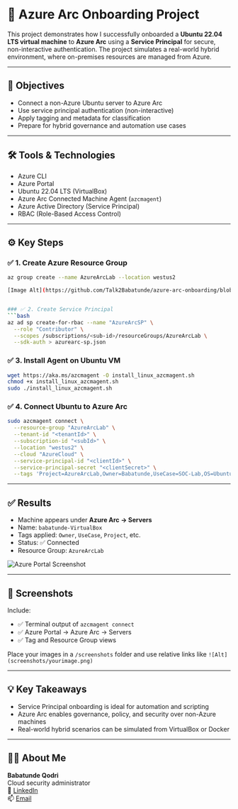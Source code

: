 
# 🔗 Azure Arc Onboarding Project

This project demonstrates how I successfully onboarded a **Ubuntu 22.04 LTS virtual machine** to **Azure Arc** using a **Service Principal** for secure, non-interactive authentication. The project simulates a real-world hybrid environment, where on-premises resources are managed from Azure.

---

## 📌 Objectives

- Connect a non-Azure Ubuntu server to Azure Arc
- Use service principal authentication (non-interactive)
- Apply tagging and metadata for classification
- Prepare for hybrid governance and automation use cases

---

## 🛠️ Tools & Technologies

- Azure CLI
- Azure Portal
- Ubuntu 22.04 LTS (VirtualBox)
- Azure Arc Connected Machine Agent (`azcmagent`)
- Azure Active Directory (Service Principal)
- RBAC (Role-Based Access Control)

---

## ⚙️ Key Steps


### ✅ 1. Create Azure Resource Group
```bash
az group create --name AzureArcLab --location westus2

[Image Alt](https://github.com/Talk2Babatunde/azure-arc-onboarding/blob/main/Resource-group-created.png.png?raw=true)


### ✅ 2. Create Service Principal
```bash
az ad sp create-for-rbac --name "AzureArcSP" \
  --role "Contributor" \
  --scopes /subscriptions/<sub-id>/resourceGroups/AzureArcLab \
  --sdk-auth > azurearc-sp.json
```

### ✅ 3. Install Agent on Ubuntu VM
```bash
wget https://aka.ms/azcmagent -O install_linux_azcmagent.sh
chmod +x install_linux_azcmagent.sh
sudo ./install_linux_azcmagent.sh
```

### ✅ 4. Connect Ubuntu to Azure Arc
```bash
sudo azcmagent connect \
  --resource-group "AzureArcLab" \
  --tenant-id "<tenantId>" \
  --subscription-id "<subId>" \
  --location "westus2" \
  --cloud "AzureCloud" \
  --service-principal-id "<clientId>" \
  --service-principal-secret "<clientSecret>" \
  --tags 'Project=AzureArcLab,Owner=Babatunde,UseCase=SOC-Lab,OS=Ubuntu'
```

---

## ✅ Results

- Machine appears under **Azure Arc → Servers**
- Name: `babatunde-VirtualBox`
- Tags applied: `Owner`, `UseCase`, `Project`, etc.
- Status: ✅ Connected
- Resource Group: `AzureArcLab`

![Azure Portal Screenshot](screenshots/azure-arc-connected.png)

---

## 📸 Screenshots

Include:
- ✅ Terminal output of `azcmagent connect`
- ✅ Azure Portal → Azure Arc → Servers
- ✅ Tag and Resource Group views

Place your images in a `/screenshots` folder and use relative links like `![Alt](screenshots/yourimage.png)`

---

## 💡 Key Takeaways

- Service Principal onboarding is ideal for automation and scripting
- Azure Arc enables governance, policy, and security over non-Azure machines
- Real-world hybrid scenarios can be simulated from VirtualBox or Docker

---

## 👨‍💼 About Me

**Babatunde Qodri**  
Cloud security administrator  
🔗 [LinkedIn](www.linkedin.com/in/babatunde-qodri-27716b1a5)  
📫 [Email](babatundeliatan@gmail.com)
